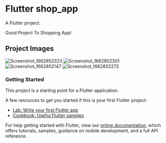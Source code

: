 # Flutter shop_app

A Flutter project.

Good Project To Shopping App!



## Project Images 

![Screenshot_1662852323](https://user-images.githubusercontent.com/55742347/189833783-7cd3bf2c-1c1d-490a-a04e-0ff9731f106d.png) ![Screenshot_1662852301](https://user-images.githubusercontent.com/55742347/189834779-a9faeefa-c0ea-4232-8d66-7ae3ea9880f3.png)  ![Screenshot_1662852147](https://user-images.githubusercontent.com/55742347/189834834-a9315eed-719f-4ca7-84d0-bc3ec96a4fed.png)  ![Screenshot_1662852272](https://user-images.githubusercontent.com/55742347/189834876-551390c3-379f-40d4-9afb-7bb2d3ec65b8.png)


### Getting Started

This project is a starting point for a Flutter application.

A few resources to get you started if this is your first Flutter project:

- [Lab: Write your first Flutter app](https://flutter.dev/docs/get-started/codelab)
- [Cookbook: Useful Flutter samples](https://flutter.dev/docs/cookbook)

For help getting started with Flutter, view our
[online documentation](https://flutter.dev/docs), which offers tutorials,
samples, guidance on mobile development, and a full API reference.
